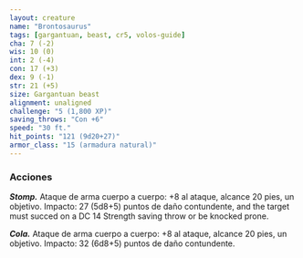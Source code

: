 ```yaml
---
layout: creature
name: "Brontosaurus"
tags: [gargantuan, beast, cr5, volos-guide]
cha: 7 (-2)
wis: 10 (0)
int: 2 (-4)
con: 17 (+3)
dex: 9 (-1)
str: 21 (+5)
size: Gargantuan beast
alignment: unaligned
challenge: "5 (1,800 XP)"
saving_throws: "Con +6"
speed: "30 ft."
hit_points: "121 (9d20+27)"
armor_class: "15 (armadura natural)"
---
```


### Acciones

***Stomp.*** Ataque de arma cuerpo a cuerpo: +8 al ataque, alcance 20 pies, un objetivo. Impacto: 27 (5d8+5) puntos de daño contundente, and the target must succed on a DC 14 Strength saving throw or be knocked prone.

***Cola.*** Ataque de arma cuerpo a cuerpo: +8 al ataque, alcance 20 pies, un objetivo. Impacto: 32 (6d8+5) puntos de daño contundente.